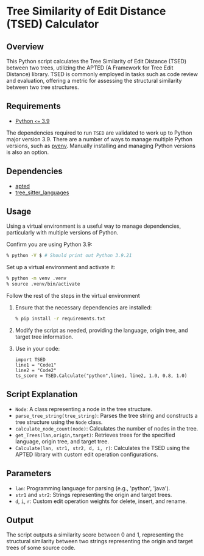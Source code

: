 # Tree Similarity of Edit Distance (TSED) Calculator

## Overview

This Python script calculates the Tree Similarity of Edit Distance (TSED) between two trees, utilizing the APTED (A Framework for Tree Edit Distance) library. TSED is commonly employed in tasks such as code review and evaluation, offering a metric for assessing the structural similarity between two tree structures.


## Requirements

 - [Python `<=` 3.9](https://www.python.org/doc/versions/)

The dependencies required to run `TSED` are validated to work up to Python
major version 3.9.
There are a number of ways to manage multiple Python versions,
such as [pyenv](https://github.com/pyenv/pyenv).
Manually installing and managing Python versions is also an option.

## Dependencies

- [apted](https://pypi.org/project/apted/)
- [tree_sitter_languages](https://pypi.org/project/tree-sitter-languages/)

## Usage

Using a virtual environment is a useful way to manage dependencies,
particularly with multiple versions of Python.

Confirm you are using Python 3.9:

```sh
% python -V $ # Should print out Python 3.9.21
```

Set up a virtual environment and activate it:

```sh
% python -m venv .venv
% source .venv/bin/activate
```

Follow the rest of the steps in the virtual environment

1. Ensure that the necessary dependencies are installed:

    ```sh
    % pip install -r requirements.txt
    ```

2. Modify the script as needed, providing the language, origin tree, and target tree information.

3. Use in your code:

    ```
    import TSED
    line1 = "Code1"
    line2 = "Code2"
    ts_score = TSED.Calculate("python",line1, line2, 1.0, 0.8, 1.0)
    ```

## Script Explanation

- `Node`: A class representing a node in the tree structure.
- `parse_tree_string(tree_string)`: Parses the tree string and constructs a tree structure using the `Node` class.
- `calculate_node_count(node)`: Calculates the number of nodes in the tree.
- `get_Trees(lan,origin,target)`: Retrieves trees for the specified language, origin tree, and target tree.
- `Calculate(lan, str1, str2, d, i, r)`: Calculates the TSED using the APTED library with custom edit operation configurations.

## Parameters

- `lan`: Programming language for parsing (e.g., 'python', 'java').
- `str1` and `str2`: Strings representing the origin and target trees.
- `d`, `i`, `r`: Custom edit operation weights for delete, insert, and rename.

## Output

The script outputs a similarity score between 0 and 1, representing the
structural similarity between two strings representing the origin and target
trees of some source code.
